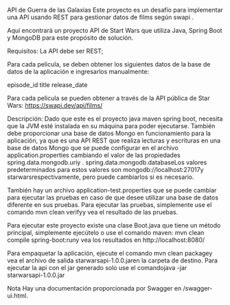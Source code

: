 API de Guerra de las Galaxias
Este proyecto es un desafío para implementar una API usando REST para gestionar datos de films según swapi .

Aquí encontrará un proyecto API de Start Wars que utiliza Java, Spring Boot y MongoDB para este propósito de solución.

Requisitos:
La API debe ser REST;

Para cada pelicula, se deben obtener los siguientes datos de la base de datos de la aplicación e ingresarlos manualmente:

episode_id
title
release_date

Para cada pelicula se pueden obtener a través de la API pública de Star Wars: https://swapi.dev/api/films/


Descripción:
Dado que este es el proyecto java maven spring boot, necesita que la JVM esté instalada en su máquina para poder ejecutarse. También debe proporcionar una base de datos Mongo en funcionamiento para la aplicación, ya que es una API REST que realiza lecturas y escrituras en una base de datos Mongo que se puede configurar en el archivo application.properties cambiando el valor de las propiedades spring.data.mongodb.uriy . spring.data.mongodb.databaseLos valores predeterminados para estos valores son mongodb://localhost:27017y starwarsrespectivamente, pero puede cambiarlos si es necesario.

También hay un archivo application-test.properties que se puede cambiar para ejecutar las pruebas en caso de que desee utilizar una base de datos diferente en sus pruebas. Para ejecutar las pruebas, simplemente use el comando mvn clean verifyy vea el resultado de las pruebas.

Para ejecutar este proyecto existe una clase Boot.java que tiene un método principal, simplemente ejecútelo o use el comando maven: mvn clean compile spring-boot:runy vea los resultados en http://localhost:8080/

Para empaquetar la aplicación, ejecute el comando mvn clean packagey vea el archivo de salida starwarsapi-1.0.0.jaren la carpeta de destino. Para ejecutar la api con el jar generado solo use el comandojava -jar starwarsapi-1.0.0.jar

Nota
Hay una documentación proporcionada por Swagger en /swagger-ui.html.